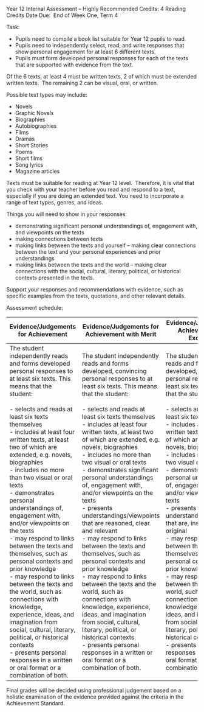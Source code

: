 Year 12 Internal Assessment – Highly Recommended
Credits: 4 Reading Credits
Date Due:  End of Week One, Term 4

Task:
- Pupils need to compile a book list suitable for Year 12 pupils to read.
- Pupils need to independently select, read, and write responses that show personal engagement for at least 6 different texts.
- Pupils must form developed personal responses for each of the texts that are supported with evidence from the text.

Of the 6 texts, at least 4 must be written texts, 2 of which must be extended written texts.  The remaining 2 can be visual, oral, or written.

Possible text types may include:
- Novels
- Graphic Novels
- Biographies
- Autobiographies
- Films
- Dramas
- Short Stories
- Poems
- Short films
- Song lyrics
- Magazine articles

Texts must be suitable for reading at Year 12 level.  Therefore, it is vital that you check with your teacher before you read and respond to a text, especially if you are doing an extended text.
You need to incorporate a range of text types, genres, and ideas.

Things you will need to show in your responses:

- demonstrating significant personal understandings of, engagement with, and viewpoints on the texts
- making connections between texts
- making links between the texts and yourself – making clear connections between the text and your personal experiences and prior understandings
- making links between the texts and the world – making clear connections with the social, cultural, literary, political, or historical contexts presented in the texts.

Support your responses and recommendations with evidence, such as specific examples from the texts, quotations, and other relevant details.


Assessment schedule:

| Evidence/Judgements for Achievement                                                                                                                                                                                                                                                                                                                                                                                                                                                                                                                                                                                                                                                                                                                                                                                                                 | Evidence/Judgements for Achievement with Merit                                                                                                                                                                                                                                                                                                                                                                                                                                                                                                                                                                                                                                                                                                                                                                                                                                                                                                            | Evidence/Judgements for Achievement with Excellence                                                                                                                                                                                                                                                                                                                                                                                                                                                                                                                                                                                                                                                                                                                                                                                                                                                                                                      |
| --------------------------------------------------------------------------------------------------------------------------------------------------------------------------------------------------------------------------------------------------------------------------------------------------------------------------------------------------------------------------------------------------------------------------------------------------------------------------------------------------------------------------------------------------------------------------------------------------------------------------------------------------------------------------------------------------------------------------------------------------------------------------------------------------------------------------------------------------- | --------------------------------------------------------------------------------------------------------------------------------------------------------------------------------------------------------------------------------------------------------------------------------------------------------------------------------------------------------------------------------------------------------------------------------------------------------------------------------------------------------------------------------------------------------------------------------------------------------------------------------------------------------------------------------------------------------------------------------------------------------------------------------------------------------------------------------------------------------------------------------------------------------------------------------------------------------- | -------------------------------------------------------------------------------------------------------------------------------------------------------------------------------------------------------------------------------------------------------------------------------------------------------------------------------------------------------------------------------------------------------------------------------------------------------------------------------------------------------------------------------------------------------------------------------------------------------------------------------------------------------------------------------------------------------------------------------------------------------------------------------------------------------------------------------------------------------------------------------------------------------------------------------------------------------- |
| The student independently reads and forms developed personal responses to at least six texts. This means that the student:<br><br>- selects and reads at least six texts themselves<br>- includes at least four written texts, at least two of which are extended, e.g. novels, biographies<br>- includes no more than two visual or oral texts<br>- demonstrates personal understandings of, engagement with, and/or viewpoints on the texts<br>- may respond to links between the texts and themselves, such as personal contexts and prior knowledge<br>- may respond to links between the texts and the world, such as connections with knowledge, experience, ideas, and imagination from social, cultural, literary, political, or historical contexts<br>- presents personal responses in a written or oral format or a combination of both. | The student independently reads and forms developed, convincing personal responses to at least six texts. This means that the student:<br><br>- selects and reads at least six texts themselves<br>- includes at least four written texts, at least two of which are extended, e.g. novels, biographies<br>- includes no more than two visual or oral texts<br>- demonstrates significant personal understandings of, engagement with, and/or viewpoints on the texts<br>- presents understandings/viewpoints that are reasoned, clear and relevant<br>- may respond to links between the texts and themselves, such as personal contexts and prior knowledge<br>- may respond to links between the texts and the world, such as connections with knowledge, experience, ideas, and imagination from social, cultural, literary, political, or historical contexts<br>- presents personal responses in a written or oral format or a combination of both. | The student independently reads and forms developed, perceptive personal responses to at least six texts. This means that the student:<br><br>- selects and reads at least six texts themselves<br>- includes at least four written texts, at least two of which are extended, e.g. novels, biographies<br>- includes no more than two visual or oral texts<br>- demonstrates significant personal understandings of, engagement with, and/or viewpoints on the texts<br>- presents understandings/viewpoints that are, insightful and/or original<br>- may respond to links between the texts and themselves, such as personal contexts and prior knowledge<br>- may respond to links between the texts and the world, such as connections with knowledge, experience, ideas, and imagination from social, cultural, literary, political, or historical contexts<br>- presents personal responses in a written or oral format or a combination of both. |

Final grades will be decided using professional judgement based on a holistic examination of the evidence provided against the criteria in the Achievement Standard.